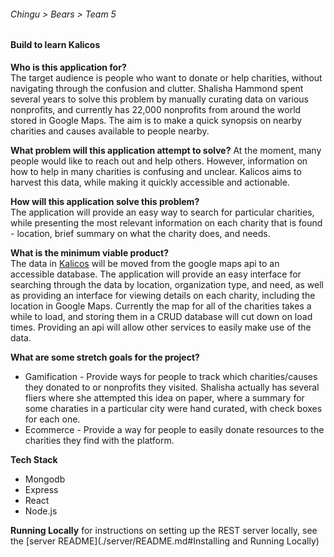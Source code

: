 ###### Chingu > Bears > Team 5
#### Build to learn Kalicos

**Who is this application for?**  
The target audience is people who want to donate or help charities, without navigating through the confusion and clutter.  Shalisha Hammond spent several years to solve this problem by manually curating data on various nonprofits, and currently has 22,000 nonprofits from around the world stored in Google Maps.  The aim is to make a quick synopsis on nearby charities and causes available to people nearby.

**What problem will this application attempt to solve?**
At the moment, many people would like to reach out and help others.  However, information on how to help in many charities is confusing and unclear.  Kalicos aims to harvest this data, while making it quickly accessible and actionable. 

**How will this application solve this problem?**  
The application will provide an easy way to search for particular charities, while presenting the most relevant information on each charity that is found - location, brief summary on what the charity does, and needs.

**What is the minimum viable product?**  
The data in [Kalicos](http://www.kalicos.com) will be moved from the google maps api to an accessible database.  The application will provide an easy interface for searching through the data by location, organization type, and need, as well as providing an interface for viewing details on each charity, including the location in Google Maps.  Currently the map for all of the charities takes a while to load, and storing them in a CRUD database will cut down on load times.  Providing an api will allow other services to easily make use of the data. 

**What are some stretch goals for the project?**
* Gamification - Provide ways for people to track which charities/causes they donated to or nonprofits they visited.  Shalisha actually has several fliers where she attempted this idea on paper, where a summary for some charaties in a particular city were hand curated, with check boxes for each one. 
* Ecommerce - Provide a way for people to easily donate resources to the charities they find with the platform.

**Tech Stack**
* Mongodb
* Express
* React
* Node.js

**Running Locally**
for instructions on setting up the REST server locally, see the [server README](./server/README.md#Installing and Running Locally)